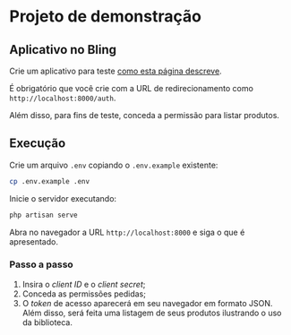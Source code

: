 # Projeto de demonstração

## Aplicativo no Bling

Crie um aplicativo para teste [como esta página descreve](https://developer.bling.com.br/aplicativos#introdu%C3%A7%C3%A3o).

É obrigatório que você crie com a URL de redirecionamento como `http://localhost:8000/auth`.

Além disso, para fins de teste, conceda a permissão para listar produtos.

## Execução

Crie um arquivo `.env` copiando o `.env.example` existente:

```bash
cp .env.example .env
```

Inicie o servidor executando:

```bash
php artisan serve
```

Abra no navegador a URL `http://localhost:8000` e siga o que é apresentado.

### Passo a passo

1. Insira o _client ID_ e o _client secret_;
2. Conceda as permissões pedidas;
3. O _token_ de acesso aparecerá em seu navegador em formato JSON. Além disso,
   será feita uma listagem de seus produtos ilustrando o uso da biblioteca.
